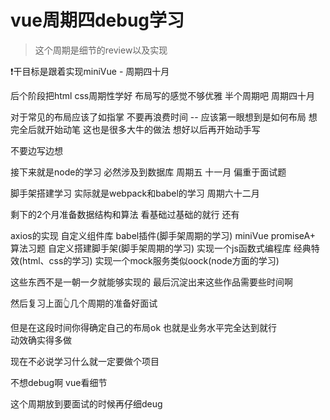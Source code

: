 # vue周期四debug学习
> 这个周期是细节的review以及实现

 ❗️干目标是跟着实现miniVue - 周期四十月

 后个阶段把html css周期性学好  布局写的感觉不够优雅  半个周期吧  周期四十月

 对于常见的布局应该了如指掌 不要再浪费时间  -- 应该第一眼想到是如何布局  想完全后就开始动笔  这也是很多大牛的做法  想好以后再开始动手写

 不要边写边想

 接下来就是node的学习 必然涉及到数据库 周期五 十一月   偏重于面试题

 脚手架搭建学习 实际就是webpack和babel的学习 周期六十二月


 剩下的2个月准备数据结构和算法 看基础过基础的就行 还有
 
 axios的实现 自定义组件库 babel插件(脚手架周期的学习) miniVue promiseA+ 算法习题  自定义搭建脚手架(脚手架周期的学习)
 实现一个js函数式编程库  经典特效(html、css的学习) 实现一个mock服务类似oock(node方面的学习) 
 
 这些东西不是一朝一夕就能够实现的
 最后沉淀出来这些作品需要些时间啊
 



 然后复习上面👆几个周期的准备好面试

 但是在这段时间你得确定自己的布局ok 也就是业务水平完全达到就行  
 动效确实得多做


 现在不必说学习什么就一定要做个项目


不想debug啊 vue看细节

这个周期放到要面试的时候再仔细deug